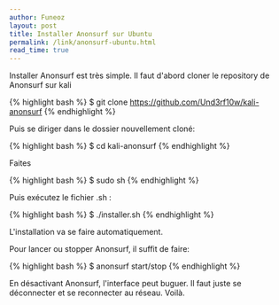 ```yaml
---
author: Funeoz 
layout: post
title: Installer Anonsurf sur Ubuntu 
permalink: /link/anonsurf-ubuntu.html
read_time: true
---
```


Installer Anonsurf est très simple. 
Il faut d'abord cloner le repository de Anonsurf sur kali

{% highlight bash %} $ git clone https://github.com/Und3rf10w/kali-anonsurf {% endhighlight %}

Puis se diriger dans le dossier nouvellement cloné:

{% highlight bash %} $ cd kali-anonsurf {% endhighlight %}

Faites 

{% highlight bash %} $ sudo sh {% endhighlight %}

Puis exécutez le fichier .sh :

{% highlight bash %} $ ./installer.sh {% endhighlight %}

L'installation va se faire automatiquement.

Pour lancer ou stopper Anonsurf, il suffit de faire:

{% highlight bash %} $ anonsurf start/stop {% endhighlight %}

En désactivant Anonsurf, l'interface peut buguer. Il faut juste se déconnecter et se reconnecter au réseau. Voilà.





